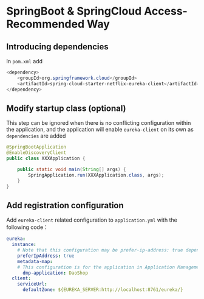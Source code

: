 # SpringBoot & SpringCloud Access-Recommended Way

## Introducing dependencies

In `pom.xml` add

```java
<dependency>
    <groupId>org.springframework.cloud</groupId>
    <artifactId>spring-cloud-starter-netflix-eureka-client</artifactId>
</dependency>
```

## Modify startup class (optional)

This step can be ignored when there is no conflicting configuration within the application, and the application will enable `eureka-client` on its own as `dependencies` are added

```java
@SpringBootApplication
@EnableDiscoveryClient
public class XXXApplication {

    public static void main(String[] args) {
        SpringApplication.run(XXXApplication.class, args);
    }
}
```

## Add registration configuration

Add `eureka-client` related configuration to `application.yml` with the following code：

```yaml
eureka:
  instance:
    # Note that this configuration may be prefer-ip-address: true depending on the version, as follows
    preferIpAddress: true
    metadata-map:
    # This configuration is for the application in Application Management and can be passed in Java Options via -Deureka.instance.metadata-map.dmp-application=DaoShop.
      dmp-application: DaoShop
  client:
    serviceUrl:
      defaultZone: ${EUREKA_SERVER:http://localhost:8761/eureka/}
```
